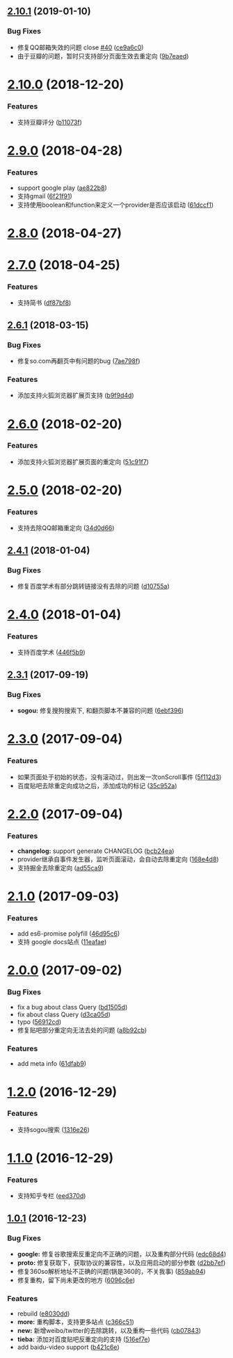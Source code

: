 ## [2.10.1](https://github.com/axetroy/anti-redirect/compare/v2.10.0...v2.10.1) (2019-01-10)


### Bug Fixes

* 修复QQ邮箱失效的问题 close [#40](https://github.com/axetroy/anti-redirect/issues/40) ([ce9a6c0](https://github.com/axetroy/anti-redirect/commit/ce9a6c0))
* 由于豆瓣的问题，暂时只支持部分页面生效去重定向 ([9b7eaed](https://github.com/axetroy/anti-redirect/commit/9b7eaed))



# [2.10.0](https://github.com/axetroy/anti-redirect/compare/v2.9.0...v2.10.0) (2018-12-20)


### Features

* 支持豆瓣评分 ([b11073f](https://github.com/axetroy/anti-redirect/commit/b11073f))



# [2.9.0](https://github.com/axetroy/anti-redirect/compare/v2.8.0...v2.9.0) (2018-04-28)


### Features

* support google play ([ae822b8](https://github.com/axetroy/anti-redirect/commit/ae822b8))
* 支持gmail ([6f21f91](https://github.com/axetroy/anti-redirect/commit/6f21f91))
* 支持使用boolean和function来定义一个provider是否应该启动 ([61dccf1](https://github.com/axetroy/anti-redirect/commit/61dccf1))



# [2.8.0](https://github.com/axetroy/anti-redirect/compare/v2.7.0...v2.8.0) (2018-04-27)



# [2.7.0](https://github.com/axetroy/anti-redirect/compare/v2.6.1...v2.7.0) (2018-04-25)


### Features

* 支持简书 ([df87bf8](https://github.com/axetroy/anti-redirect/commit/df87bf8))



## [2.6.1](https://github.com/axetroy/anti-redirect/compare/v2.6.0...v2.6.1) (2018-03-15)


### Bug Fixes

* 修复so.com再翻页中有问题的bug ([7ae798f](https://github.com/axetroy/anti-redirect/commit/7ae798f))


### Features

* 添加支持火狐浏览器扩展页支持 ([b9f9d4d](https://github.com/axetroy/anti-redirect/commit/b9f9d4d))



# [2.6.0](https://github.com/axetroy/anti-redirect/compare/v2.5.0...v2.6.0) (2018-02-20)


### Features

* 添加支持火狐浏览器扩展页面的重定向 ([51c91f7](https://github.com/axetroy/anti-redirect/commit/51c91f7))



# [2.5.0](https://github.com/axetroy/anti-redirect/compare/v2.4.1...v2.5.0) (2018-02-20)


### Features

* 支持去除QQ邮箱重定向 ([34d0d66](https://github.com/axetroy/anti-redirect/commit/34d0d66))



## [2.4.1](https://github.com/axetroy/anti-redirect/compare/v2.4.0...v2.4.1) (2018-01-04)


### Bug Fixes

* 修复百度学术有部分跳转链接没有去除的问题 ([d10755a](https://github.com/axetroy/anti-redirect/commit/d10755a))



# [2.4.0](https://github.com/axetroy/anti-redirect/compare/v2.3.1...v2.4.0) (2018-01-04)


### Features

* 支持百度学术 ([446f5b9](https://github.com/axetroy/anti-redirect/commit/446f5b9))



## [2.3.1](https://github.com/axetroy/anti-redirect/compare/v2.3.0...v2.3.1) (2017-09-19)


### Bug Fixes

* **sogou:** 修复搜狗搜索下, 和翻页脚本不兼容的问题 ([6ebf396](https://github.com/axetroy/anti-redirect/commit/6ebf396))



# [2.3.0](https://github.com/axetroy/anti-redirect/compare/v2.2.0...v2.3.0) (2017-09-04)


### Features

* 如果页面处于初始的状态，没有滚动过，则出发一次onScroll事件 ([5f112d3](https://github.com/axetroy/anti-redirect/commit/5f112d3))
* 百度贴吧去除重定向成功之后，添加成功的标记 ([35c952a](https://github.com/axetroy/anti-redirect/commit/35c952a))



# [2.2.0](https://github.com/axetroy/anti-redirect/compare/v2.1.0...v2.2.0) (2017-09-04)


### Features

* **changelog:** support generate CHANGELOG ([bcb24ea](https://github.com/axetroy/anti-redirect/commit/bcb24ea))
* provider继承自事件发生器，监听页面滚动，会自动去除重定向 ([168e4d8](https://github.com/axetroy/anti-redirect/commit/168e4d8))
* 支持掘金去除重定向 ([ad55ca9](https://github.com/axetroy/anti-redirect/commit/ad55ca9))



# [2.1.0](https://github.com/axetroy/anti-redirect/compare/v2.0.0...v2.1.0) (2017-09-03)


### Features

* add es6-promise polyfill ([46d95c6](https://github.com/axetroy/anti-redirect/commit/46d95c6))
* 支持 google docs站点 ([11eafae](https://github.com/axetroy/anti-redirect/commit/11eafae))



# [2.0.0](https://github.com/axetroy/anti-redirect/compare/1.2.0...v2.0.0) (2017-09-02)


### Bug Fixes

* fix a bug about class Query ([bd1505d](https://github.com/axetroy/anti-redirect/commit/bd1505d))
* fix about class Query ([d3ca05d](https://github.com/axetroy/anti-redirect/commit/d3ca05d))
* typo ([56912cd](https://github.com/axetroy/anti-redirect/commit/56912cd))
* 修复贴吧部分重定向无法去处的问题 ([a8b92cb](https://github.com/axetroy/anti-redirect/commit/a8b92cb))


### Features

* add meta info ([61dfab9](https://github.com/axetroy/anti-redirect/commit/61dfab9))



# [1.2.0](https://github.com/axetroy/anti-redirect/compare/1.1.0...1.2.0) (2016-12-29)


### Features

* 支持sogou搜索 ([1316e26](https://github.com/axetroy/anti-redirect/commit/1316e26))



# [1.1.0](https://github.com/axetroy/anti-redirect/compare/1.0.1...1.1.0) (2016-12-29)


### Features

* 支持知乎专栏 ([eed370d](https://github.com/axetroy/anti-redirect/commit/eed370d))



## [1.0.1](https://github.com/axetroy/anti-redirect/compare/c366c51...1.0.1) (2016-12-23)


### Bug Fixes

* **google:** 修复谷歌搜索反重定向不正确的问题，以及重构部分代码 ([edc68d4](https://github.com/axetroy/anti-redirect/commit/edc68d4))
* **proto:** 修复获取下，获取协议的兼容性，以及应用启动的部分参数 ([d2bb7ef](https://github.com/axetroy/anti-redirect/commit/d2bb7ef))
* 修复360so解析地址不正确的问题(锅是360的，不关我事) ([859ab94](https://github.com/axetroy/anti-redirect/commit/859ab94))
* 修复重构，留下尚未更改的地方 ([6096c6e](https://github.com/axetroy/anti-redirect/commit/6096c6e))


### Features

* rebuild ([e8030dd](https://github.com/axetroy/anti-redirect/commit/e8030dd))
* **more:** 重构脚本，支持更多站点 ([c366c51](https://github.com/axetroy/anti-redirect/commit/c366c51))
* **new:** 新增weibo/twitter的去除跳转，以及重构一些代码 ([cb07843](https://github.com/axetroy/anti-redirect/commit/cb07843))
* **tieba:** 添加对百度贴吧反重定向的支持 ([516ef7e](https://github.com/axetroy/anti-redirect/commit/516ef7e))
* add baidu-video support ([b421c6e](https://github.com/axetroy/anti-redirect/commit/b421c6e))




